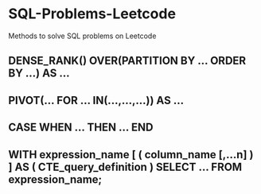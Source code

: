 # SQL-Problems-Leetcode
Methods to solve SQL problems on Leetcode

## DENSE_RANK() OVER(PARTITION BY ... ORDER BY ...) AS ...
## PIVOT(... FOR ... IN(...,...,...)) AS ...
## CASE WHEN ... THEN ... END
## WITH expression_name [ ( column_name [,...n] ) ] AS ( CTE_query_definition ) SELECT ... FROM expression_name;
